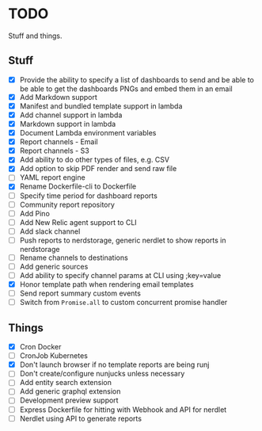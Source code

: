 # TODO

Stuff and things.

## Stuff

- [X] Provide the ability to specify a list of dashboards to send and be able to
  be able to get the dashboards PNGs and embed them in an email
- [X] Add Markdown support
- [X] Manifest and bundled template support in lambda
- [X] Add channel support in lambda
- [X] Markdown support in lambda
- [X] Document Lambda environment variables
- [X] Report channels - Email
- [X] Report channels - S3
- [X] Add ability to do other types of files, e.g. CSV
- [X] Add option to skip PDF render and send raw file
- [ ] YAML report engine
- [X] Rename Dockerfile-cli to Dockerfile
- [ ] Specify time period for dashboard reports
- [ ] Community report repository
- [ ] Add Pino
- [ ] Add New Relic agent support to CLI
- [ ] Add slack channel
- [ ] Push reports to nerdstorage, generic nerdlet to show reports in nerdstorage
- [ ] Rename channels to destinations
- [ ] Add generic sources
- [ ] Add ability to specify channel params at CLI using ;key=value
- [X] Honor template path when rendering email templates
- [ ] Send report summary custom events
- [ ] Switch from `Promise.all` to custom concurrent promise handler

## Things

- [X] Cron Docker
- [ ] CronJob Kubernetes
- [X] Don't launch browser if no template reports are being runj
- [ ] Don't create/configure nunjucks unless necessary
- [ ] Add entity search extension
- [ ] Add generic graphql extension
- [ ] Development preview support
- [ ] Express Dockerfile for hitting with Webhook and API for nerdlet
- [ ] Nerdlet using API to generate reports
